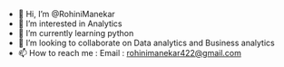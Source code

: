 - 👋 Hi, I’m @RohiniManekar
- 👀 I’m interested in Analytics 
- 🌱 I’m currently learning python
- 💞️ I’m looking to collaborate on Data analytics and Business analytics 
- 📫 How to reach me : Email : rohinimanekar422@gmail.com

<!---
RohiniManekar/RohiniManekar is a ✨ special ✨ repository because its `README.md` (this file) appears on your GitHub profile.
You can click the Preview link to take a look at your changes.
--->
